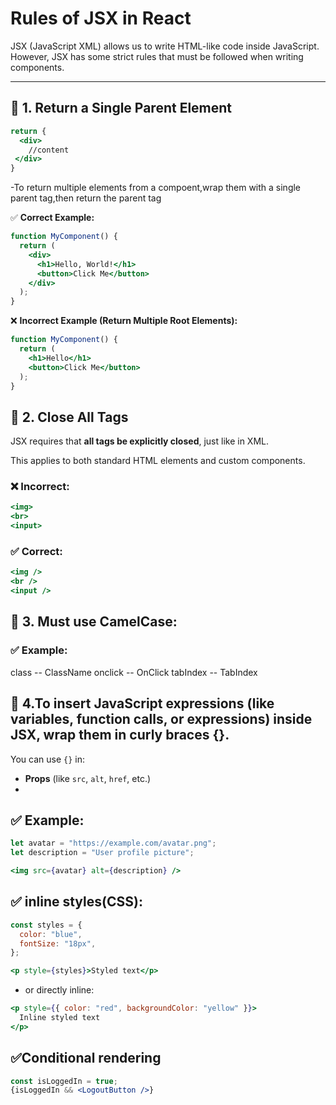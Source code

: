 # Rules of JSX in React

JSX (JavaScript XML) allows us to write HTML-like code inside JavaScript. However, JSX has some strict rules that must be followed when writing components.

---

## 🧠 1. Return a Single Parent Element

```jsx
return {
  <div>
    //content
 </div>
}

```
-To return multiple elements from a compoent,wrap them with a single parent tag,then return the parent tag

✅ **Correct Example:**

```jsx
function MyComponent() {
  return (
    <div>
      <h1>Hello, World!</h1>
      <button>Click Me</button>
    </div>
  );
}

```
❌ **Incorrect Example (Return Multiple Root Elements):**

```jsx
function MyComponent() {
  return (
    <h1>Hello</h1>
    <button>Click Me</button>
  );
}
```
## 🧠 2. Close All Tags

JSX requires that **all tags be explicitly closed**, just like in XML.

This applies to both standard HTML elements and custom components.

### ❌ Incorrect:

```jsx
<img>
<br>
<input>
```

### ✅ Correct:
```jsx
<img />
<br />
<input />
```

## 🧠 3. Must use CamelCase:
### ✅ Example:
class -- ClassName
onclick -- OnClick
tabIndex -- TabIndex

## 🧠 4.To insert JavaScript expressions (like variables, function calls, or expressions) inside JSX, wrap them in curly braces {}.
You can use `{}` in:
- **Props** (like `src`, `alt`, `href`, etc.)
- 
## ✅ Example:
```jsx
let avatar = "https://example.com/avatar.png";
let description = "User profile picture";

<img src={avatar} alt={description} />

```
## ✅ inline styles(CSS):
```jsx
const styles = {
  color: "blue",
  fontSize: "18px",
};

<p style={styles}>Styled text</p>
```
- or directly inline:
```jsx
<p style={{ color: "red", backgroundColor: "yellow" }}>
  Inline styled text
</p>
```
## ✅Conditional rendering
```jsx
const isLoggedIn = true;
{isLoggedIn && <LogoutButton />}
```




